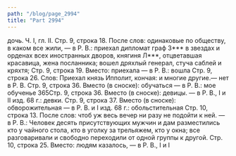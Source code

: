 ```yaml
---
path: "/blog/page_2994"
title: "Part 2994"
---
```


 дочь.
Ч. I, гл. II.
Стр. 9, строка 18.
После слов: одинаковые по обществу, в каком все жили, — в Р. В.: приехал дипломат граф З*** в звездах и орденах всех иностранных дворов, княгиня Л***, отцветавшая красавица, жена посланника; вошел дряхлый генерал, стуча саблей и кряхтя;
Стр. 9, строка 19.
Вместо: приехала — в Р. В.: вошла
Стр. 9, строка 26.
Слов: Приехал князь Ипполит, кончая: и многие другие.— нет в Р. В.
Стр. 9, строка 36.
Вместо (в сноске): обучаться — в Р. В.: мое обученье
365Стр. 9, строка 36.
Вместо (в сноске): девицы. — в Р. В., I и II изд. 68 г.: девки.
Стр. 9, строка 37.
Вместо (в сноске): обворожительная — в Р. В. и I изд. 68 г.: обольстительная
Стр. 10, строка 13.
После слов: чтоб уж весь вечер ни разу не подойти к ней. — в Р. В.: Человек десять присутствующих мужчин и дам разместились кто у чайного стола, кто в уголку за трельяжем, кто у окна; все разговаривали и свободно переходили от одной группы к другой.
Стр. 10, строка 25.
Вместо: людям казалось, — в Р. В., I и I
